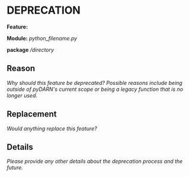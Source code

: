 # DEPRECATION 

**Feature:**

**Module:**  *python_filename.py*
 
**package** */directory*

## Reason

*Why should this feature be deprecated?  Possible reasons include being outside of pyDARN's current scope or being a legacy function that is no longer used.*

## Replacement

*Would anything replace this feature?*

## Details

*Please provide any other details about the deprecation process and the future.*
